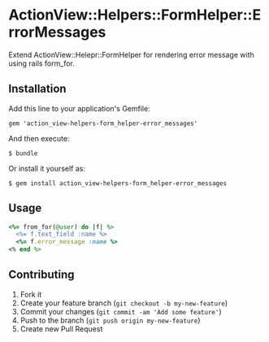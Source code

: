 # ActionView::Helpers::FormHelper::ErrorMessages

Extend ActionView::Helepr::FormHelper for rendering error message with using rails form_for.

## Installation

Add this line to your application's Gemfile:

    gem 'action_view-helpers-form_helper-error_messages'

And then execute:

    $ bundle

Or install it yourself as:

    $ gem install action_view-helpers-form_helper-error_messages

## Usage

```ruby
<%= from_for(@user) do |f| %>
  <%= f.text_field :name %>
  <%= f.error_message :name %>
<% end %>
```

## Contributing

1. Fork it
2. Create your feature branch (`git checkout -b my-new-feature`)
3. Commit your changes (`git commit -am 'Add some feature'`)
4. Push to the branch (`git push origin my-new-feature`)
5. Create new Pull Request
